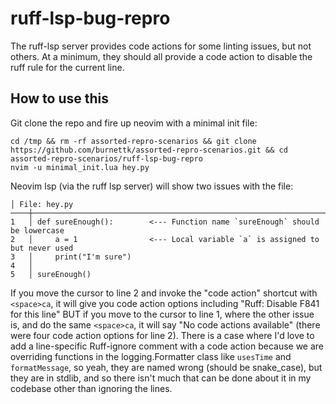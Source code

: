 # ruff-lsp-bug-repro

The ruff-lsp server provides code actions for some linting issues, but not others. At a
minimum, they should all provide a code action to disable the ruff rule for the
current line.

## How to use this

Git clone the repo and fire up neovim with a minimal init file:

    cd /tmp && rm -rf assorted-repro-scenarios && git clone https://github.com/burnettk/assorted-repro-scenarios.git && cd assorted-repro-scenarios/ruff-lsp-bug-repro
    nvim -u minimal_init.lua hey.py

Neovim lsp (via the ruff lsp server) will show two issues with the file:

    │ File: hey.py
    ────┼─────────────────────────────────────────────────────────────────────────────────────────────────
    1   │ def sureEnough():        <--- Function name `sureEnough` should be lowercase
    2   │     a = 1                <--- Local variable `a` is assigned to but never used
    3   │     print("I'm sure")
    4   │
    5   │ sureEnough()

If you move the cursor to line 2 and invoke the "code action" shortcut with
`<space>ca`, it will give you code action options including "Ruff: Disable F841
for this line" BUT if you move to the cursor to line 1, where the other issue
is, and do the same `<space>ca`, it will say "No code actions available" (there
were four code action options for line 2). There
is a case where I'd love to add a line-specific Ruff-ignore comment with a code
action because we are overriding functions in the logging.Formatter class like
`usesTime` and `formatMessage`, so yeah, they are named wrong (should be
snake_case), but they are in
stdlib, and so there isn't much that can be done about it in my codebase other
than ignoring the lines.

